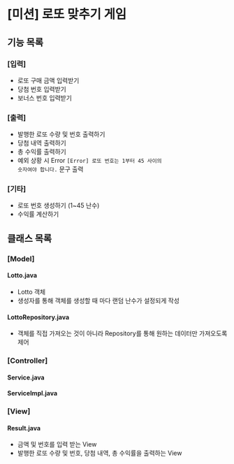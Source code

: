 # [미션] 로또 맞추기 게임
## 기능 목록 
### [입력]
* 로또 구매 금액 입력받기
* 당첨 번호 입력받기
* 보너스 번호 입력받기

### [출력]
* 발행한 로또 수량 및 번호 출력하기
* 당첨 내역 출력하기
* 총 수익률 출력하기
* 예외 상황 시 Error <code>[Error] 로또 번호는 1부터 45 사이의 숫자여야 합니다.</code>
문구 출력

### [기타]
* 로또 번호 생성하기 (1~45 난수)
* 수익률 계산하기


## 클래스 목록
### [Model]
#### Lotto.java
* Lotto 객체
* 생성자를 통해 객체를 생성할 때 마다 랜덤 난수가 설정되게 작성
#### LottoRepository.java
* 객체를 직접 가져오는 것이 아니라 Repository를 통해 원하는 데이터만 가져오도록 제어 

### [Controller]
#### Service.java
#### ServiceImpl.java

### [View]
#### Result.java
* 금액 및 번호를 입력 받는 View
* 발행한 로또 수량 및 번호, 당첨 내역, 총 수익률을 출력하는 View
